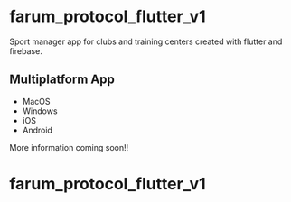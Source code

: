 # farum_protocol_flutter_v1

Sport manager app for clubs and training centers created with flutter and firebase.

## Multiplatform App

- MacOS
- Windows
- iOS
- Android



More information coming soon!!
# farum_protocol_flutter_v1

